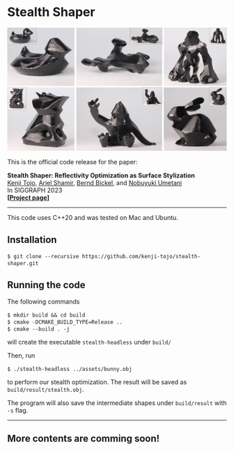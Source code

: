 # Stealth Shaper

![](thumbnail.jpg)

This is the official code release for the paper:

**Stealth Shaper: Reflectivity Optimization as Surface Stylization**\
[Kenji Tojo](https://kenji-tojo.github.io/), [Ariel Shamir](https://faculty.runi.ac.il/arik/site/index.asp), [Bernd Bickel](http://berndbickel.com/about-me), and [Nobuyuki Umetani](https://cgenglab.github.io/en/authors/admin/)\
In SIGGRAPH 2023\
**[[Project page](https://kenji-tojo.github.io/publications/stealthshaper/)]**

---
This code uses C++20 and was tested on Mac and Ubuntu.

## Installation
```
$ git clone --recursive https://github.com/kenji-tojo/stealth-shaper.git
```

## Running the code
The following commands
```
$ mkdir build && cd build
$ cmake -DCMAKE_BUILD_TYPE=Release ..
$ cmake --build . -j
```
will create the executable ```stealth-headless``` under ```build/```


Then, run
```
$ ./stealth-headless ../assets/bunny.obj
```
to perform our stealth optimization. The result will be saved as ```build/result/stealth.obj```.

The program will also save the intermediate shapes under ```build/result``` with ```-s``` flag.

---
## More contents are comming soon!